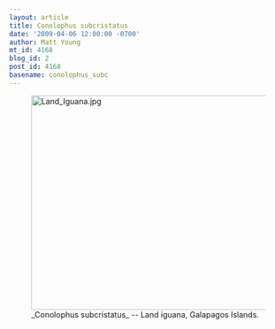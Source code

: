 ```yaml
---
layout: article
title: Conolophus subcristatus
date: '2009-04-06 12:00:00 -0700'
author: Matt Young
mt_id: 4168
blog_id: 2
post_id: 4168
basename: conolophus_subc
---
```

<figure>
<a href="http://en.wikipedia.org/wiki/Galapagos_Land_Iguana"><img src="http://pandasthumb.org/archives/2009/02/21/Land_Iguana.jpg" alt="Land_Iguana.jpg" width="600" height="388" /></a>
<figcaption markdown="span">_Conolophus subcristatus_ -- Land iguana, Galapagos Islands.

</figcaption>
</figure>
